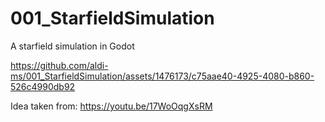 # 001_StarfieldSimulation
A starfield simulation in Godot



https://github.com/aldi-ms/001_StarfieldSimulation/assets/1476173/c75aae40-4925-4080-b860-526c4990db92

Idea taken from: https://youtu.be/17WoOqgXsRM
